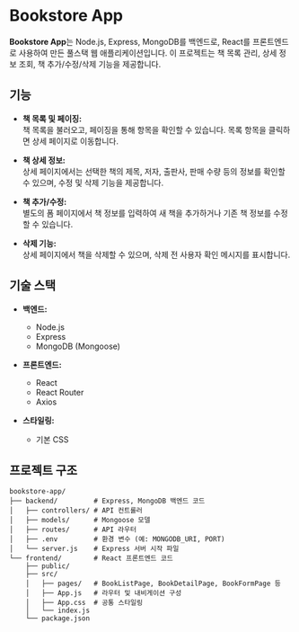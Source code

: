 # Bookstore App

**Bookstore App**는 Node.js, Express, MongoDB를 백엔드로, React를 프론트엔드로 사용하여 만든 풀스택 웹 애플리케이션입니다. 이 프로젝트는 책 목록 관리, 상세 정보 조회, 책 추가/수정/삭제 기능을 제공합니다.

## 기능

- **책 목록 및 페이징:**  
  책 목록을 불러오고, 페이징을 통해 항목을 확인할 수 있습니다. 목록 항목을 클릭하면 상세 페이지로 이동합니다.

- **책 상세 정보:**  
  상세 페이지에서는 선택한 책의 제목, 저자, 출판사, 판매 수량 등의 정보를 확인할 수 있으며, 수정 및 삭제 기능을 제공합니다.

- **책 추가/수정:**  
  별도의 폼 페이지에서 책 정보를 입력하여 새 책을 추가하거나 기존 책 정보를 수정할 수 있습니다.

- **삭제 기능:**  
  상세 페이지에서 책을 삭제할 수 있으며, 삭제 전 사용자 확인 메시지를 표시합니다.

## 기술 스택

- **백엔드:**  
  - Node.js
  - Express
  - MongoDB (Mongoose)

- **프론트엔드:**  
  - React
  - React Router
  - Axios

- **스타일링:**  
  - 기본 CSS

## 프로젝트 구조

```plaintext
bookstore-app/
├── backend/         # Express, MongoDB 백엔드 코드
│   ├── controllers/ # API 컨트롤러
│   ├── models/      # Mongoose 모델
│   ├── routes/      # API 라우터
│   ├── .env         # 환경 변수 (예: MONGODB_URI, PORT)
│   └── server.js    # Express 서버 시작 파일
└── frontend/        # React 프론트엔드 코드
    ├── public/
    ├── src/
    │   ├── pages/   # BookListPage, BookDetailPage, BookFormPage 등
    │   ├── App.js   # 라우터 및 내비게이션 구성
    │   ├── App.css  # 공통 스타일링
    │   └── index.js
    └── package.json
